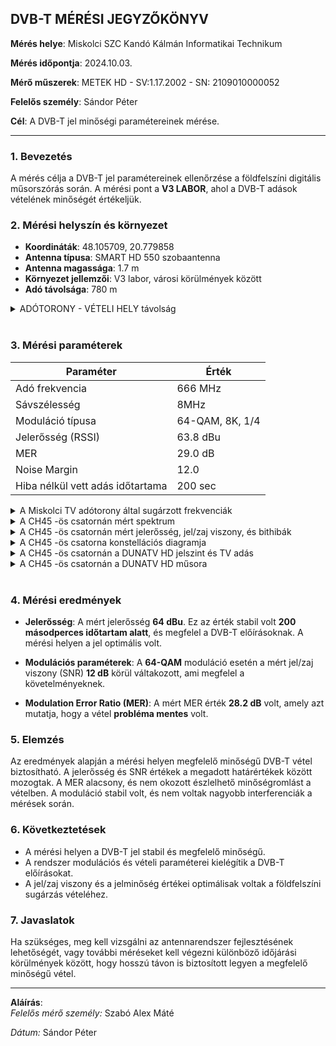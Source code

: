 ## DVB-T MÉRÉSI JEGYZŐKÖNYV

**Mérés helye**: Miskolci SZC Kandó Kálmán Informatikai Technikum  

**Mérés időpontja**: 2024.10.03.  

**Mérő műszerek**: METEK HD - SV:1.17.2002 - SN: 2109010000052  

**Felelős személy**: Sándor Péter

**Cél**: A DVB-T jel minőségi paramétereinek mérése.  


---

### 1. **Bevezetés**

A mérés célja a DVB-T jel paramétereinek ellenőrzése a földfelszíni digitális műsorszórás során. 
A mérési pont a **V3 LABOR**, ahol a DVB-T adások vételének minőségét értékeljük.

### 2. **Mérési helyszín és környezet**

- **Koordináták**: 48.105709, 20.779858
- **Antenna típusa**: SMART HD 550 szobaantenna 
- **Antenna magassága**: 1.7 m
- **Környezet jellemzői**: V3 labor, városi körülmények között  
- **Adó távolsága**: 780 m

<details>   
  <summary> ADÓTORONY - VÉTELI HELY távolság </summary>
  
  <img src="https://github.com/SzAlex04/jegyzokonyv/blob/main/tavolsag.png" alt="TVtorony" />
  
</details>

<br>

### 3. **Mérési paraméterek**

| Paraméter           | Érték |
|---------------------|-------|
| Adó frekvencia       | 666 MHz |
| Sávszélesség         | 8MHz |
| Moduláció típusa     | 64-QAM, 8K, 1/4 |
| Jelerősség (RSSI)    | 63.8 dBu |
| MER                  | 29.0 dB |
| Noise Margin         | 12.0 |
| Hiba nélkül vett adás időtartama | 200 sec |   


<details>   
  <summary> A Miskolci TV adótorony által sugárzott frekvenciák </summary>
  <img src="https://sandorpeteer.github.io/tavkozles/img/miskolciTV.png" alt="Miskolci TV adások" />
</details>

<details>   
  <summary> A CH45 -ös csatornán mért spektrum </summary>
  <img src="https://sandorpeteer.github.io/tavkozles/img/its_snapshot_0001.bmp" alt="CH45" />
</details>

<details>   
  <summary> A CH45 -ös csatornán mért jelerősség, jel/zaj viszony, és bithibák </summary>
  <img src="https://sandorpeteer.github.io/tavkozles/img/its_snapshot_0002.bmp" alt="NOISE MARGIN" />
</details>

<details>   
  <summary> A CH45 -ös csatorna konstellációs diagramja </summary>
  <img src="https://sandorpeteer.github.io/tavkozles/img/its_snapshot_0004.bmp" alt="CONSTELLATION" />
</details>

<details>   
  <summary> A CH45 -ös csatornán a DUNATV HD jelszint és TV adás </summary>
  <img src="https://sandorpeteer.github.io/tavkozles/img/its_snapshot_0003.bmp" alt="DUNATV" />
</details>

<details>   
  <summary> A CH45 -ös csatornán a DUNATV HD műsora </summary>
  <img src="https://sandorpeteer.github.io/tavkozles/img/its_snapshot_0005.bmp" alt="DUNATV" />
</details>

<br>

### 4. **Mérési eredmények**

- **Jelerősség**: A mért jelerősség **64 dBu**. Ez az érték stabil volt **200 másodperces időtartam alatt**, és megfelel a DVB-T előírásoknak. A mérési helyen a jel optimális volt.  
  
- **Modulációs paraméterek**: A **64-QAM** moduláció esetén a mért jel/zaj viszony (SNR) **12 dB** körül váltakozott, ami megfelel a követelményeknek.  

- **Modulation Error Ratio (MER)**: A mért MER érték **28.2 dB** volt, amely azt mutatja, hogy a vétel **probléma mentes** volt.  

### 5. **Elemzés**

Az eredmények alapján a mérési helyen megfelelő minőségű DVB-T vétel biztosítható. A jelerősség és SNR értékek a megadott határértékek között mozogtak. A MER alacsony, és nem okozott észlelhető minőségromlást a vételben. A moduláció stabil volt, és nem voltak nagyobb interferenciák a mérések során.  

### 6. **Következtetések**

- A mérési helyen a DVB-T jel stabil és megfelelő minőségű.  
- A rendszer modulációs és vételi paraméterei kielégítik a DVB-T előírásokat.  
- A jel/zaj viszony és a jelminőség értékei optimálisak voltak a földfelszíni sugárzás vételéhez.  

### 7. **Javaslatok**

Ha szükséges, meg kell vizsgálni az antennarendszer fejlesztésének lehetőségét, vagy további méréseket kell végezni különböző időjárási körülmények között, hogy hosszú távon is biztosított legyen a megfelelő minőségű vétel.

---

**Aláírás**:  
*Felelős mérő személy:* Szabó Alex Máté

*Dátum:* Sándor Péter

